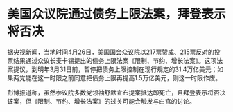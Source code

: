 # 美国众议院通过债务上限法案，拜登表示将否决

据央视新闻，当地时间4月26日，美国国会众议院以217票赞成、215票反对的投票结果通过众议长麦卡锡提出的债务上限法案《限制、节约、增长法案》。这项法案提议，到明年3月31日前，暂停把债务上限控制在现行规定的31.4万亿美元；如果两党能在这一时限之前同意把债务上限再提高1.5万亿美元，则这一时限作废。

彭博报道称，虽然参议院多数党领袖舒默宣布提案抵达即死亡，且拜登表示将否决该案，但《限制、节约、增长法案》的过关可能会触发与白宫的讨论。

